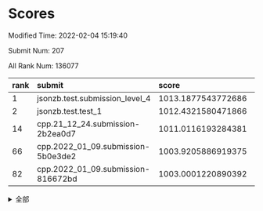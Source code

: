 # Scores

Modified Time: 2022-02-04 15:19:40

Submit Num: 207

All Rank Num: 136077

| rank |               submit               |       score        |       sigma        | pk_num |
| :--- | :--------------------------------- | :----------------- | :----------------- | :----- |
| 1    | jsonzb.test.submission_level_4     | 1013.1877543772686 | 0.7998223280943381 | 2631   |
| 2    | jsonzb.test.test_1                 | 1012.4321580471866 | 0.8161553023590621 | 2632   |
| 14   | cpp.21_12_24.submission-2b2ea0d7   | 1011.0116193284381 | 0.7909012071167731 | 2633   |
| 66   | cpp.2022_01_09.submission-5b0e3de2 | 1003.9205886919375 | 0.7177611713870025 | 2629   |
| 82   | cpp.2022_01_09.submission-816672bd | 1003.0001220890392 | 0.7122062073904558 | 2625   |


<details>
<summary>全部</summary>

| rank |                 submit                 |       score        |       sigma        | pk_num |
| :--- | :------------------------------------- | :----------------- | :----------------- | :----- |
| 1    | jsonzb.test.submission_level_4         | 1013.1877543772686 | 0.7998223280943381 | 2631   |
| 2    | jsonzb.test.test_1                     | 1012.4321580471866 | 0.8161553023590621 | 2632   |
| 3    | gobigger.level_3.submission_level_3_15 | 1011.9148722799314 | 0.8065273629241471 | 2629   |
| 4    | gobigger.level_3.submission_level_3_21 | 1011.878464658715  | 0.7594473914255507 | 2632   |
| 5    | gobigger.level_3.submission_level_3_16 | 1011.7936202515048 | 0.808457382103884  | 2634   |
| 6    | gobigger.level_3.submission_level_3_8  | 1011.4740453362886 | 0.7968119310808529 | 2626   |
| 7    | gobigger.level_3.submission_level_3_32 | 1011.4343105329932 | 0.8218770394442373 | 2630   |
| 8    | gobigger.level_3.submission_level_3_46 | 1011.3952867911754 | 0.7625056387807191 | 2635   |
| 9    | gobigger.level_3.submission_level_3_14 | 1011.3378151971543 | 0.8053920847253547 | 2628   |
| 10   | gobigger.level_3.submission_level_3_19 | 1011.3318990128578 | 0.775408271813339  | 2626   |
| 11   | gobigger.level_3.submission_level_3_23 | 1011.1368175789853 | 0.7586343104943012 | 2630   |
| 12   | gobigger.level_3.submission_level_3_48 | 1011.1303455752792 | 0.7531886322776794 | 2623   |
| 13   | gobigger.level_3.submission_level_3_37 | 1011.0233621999101 | 0.7973086806242641 | 2627   |
| 14   | cpp.21_12_24.submission-2b2ea0d7       | 1011.0116193284381 | 0.7909012071167731 | 2633   |
| 15   | gobigger.level_3.submission_level_3_0  | 1010.7368214522735 | 0.7831400872045217 | 2631   |
| 16   | gobigger.level_3.submission_level_3_9  | 1010.7218295531043 | 0.7658972088304713 | 2628   |
| 17   | gobigger.level_3.submission_level_3_12 | 1010.4943239904453 | 0.7734860245361149 | 2630   |
| 18   | gobigger.level_3.submission_level_3_30 | 1010.4718825351409 | 0.7634332183812674 | 2628   |
| 19   | gobigger.level_3.submission_level_3_3  | 1010.4337223646531 | 0.7630430717997209 | 2625   |
| 20   | gobigger.level_3.submission_level_3_17 | 1010.4108436684166 | 0.7679338608018257 | 2628   |
| 21   | gobigger.level_3.submission_level_3_26 | 1010.3699662087146 | 0.7649645059065556 | 2630   |
| 22   | gobigger.level_3.submission_level_3_18 | 1010.3676603415936 | 0.7625082842048367 | 2628   |
| 23   | gobigger.level_3.submission_level_3_49 | 1010.3489748847197 | 0.7564683118294504 | 2627   |
| 24   | gobigger.level_3.submission_level_3_35 | 1010.1684181649633 | 0.7569682979014744 | 2623   |
| 25   | gobigger.level_3.submission_level_3_45 | 1010.1355180085626 | 0.7448599644104802 | 2637   |
| 26   | gobigger.level_3.submission_level_3_10 | 1010.0531486575978 | 0.7859371980578199 | 2633   |
| 27   | gobigger.level_3.submission_level_3_6  | 1010.0078859724442 | 0.7694236235021422 | 2632   |
| 28   | gobigger.level_3.submission_level_3_41 | 1009.9571976273077 | 0.7682607149188537 | 2631   |
| 29   | gobigger.level_3.submission_level_3_31 | 1009.9131218692629 | 0.7645275030131912 | 2631   |
| 30   | gobigger.level_3.submission_level_3_2  | 1009.8946570859539 | 0.7749919707732837 | 2623   |
| 31   | gobigger.level_3.submission_level_3_1  | 1009.8207776739124 | 0.7555985177495478 | 2631   |
| 32   | gobigger.level_3.submission_level_3_38 | 1009.6652951443541 | 0.7657170573975692 | 2634   |
| 33   | gobigger.level_3.submission_level_3_36 | 1009.6627824800316 | 0.7503319929994505 | 2630   |
| 34   | gobigger.level_3.submission_level_3_27 | 1009.6517529385978 | 0.7623238840540825 | 2627   |
| 35   | gobigger.level_3.submission_level_3_20 | 1009.6171250638853 | 0.7484971812561403 | 2625   |
| 36   | gobigger.level_3.submission_level_3_25 | 1009.5585005029241 | 0.7598281287867387 | 2626   |
| 37   | gobigger.level_3.submission_level_3_7  | 1009.4950105671627 | 0.7544310429856627 | 2629   |
| 38   | gobigger.level_3.submission_level_3_29 | 1009.4287870424157 | 0.762809880451048  | 2631   |
| 39   | gobigger.level_3.submission_level_3_5  | 1009.4242484986033 | 0.7534160924768303 | 2629   |
| 40   | gobigger.level_3.submission_level_3_4  | 1009.4043358728719 | 0.7604739120958663 | 2626   |
| 41   | gobigger.level_3.submission_level_3_34 | 1009.3780264443141 | 0.753319945803993  | 2632   |
| 42   | gobigger.level_3.submission_level_3_47 | 1009.3728784106062 | 0.7685002479562273 | 2626   |
| 43   | gobigger.level_3.submission_level_3_11 | 1009.0868816994778 | 0.7570379845497374 | 2626   |
| 44   | gobigger.level_3.submission_level_3_42 | 1009.0593722773044 | 0.7515371312453593 | 2626   |
| 45   | gobigger.level_3.submission_level_3_28 | 1009.0388952341898 | 0.7424814797918745 | 2630   |
| 46   | gobigger.level_3.submission_level_3_13 | 1009.0082241652171 | 0.7555074930361554 | 2628   |
| 47   | gobigger.level_3.submission_level_3_43 | 1008.9061269014376 | 0.746569921211742  | 2625   |
| 48   | gobigger.level_3.submission_level_3_22 | 1008.7419401839593 | 0.7610514342335264 | 2630   |
| 49   | gobigger.level_3.submission_level_3_39 | 1008.6349267855807 | 0.7587508650487057 | 2628   |
| 50   | gobigger.level_3.submission_level_3_40 | 1008.6117432228083 | 0.7505618659124031 | 2634   |
| 51   | gobigger.level_3.submission_level_3_44 | 1008.4383144705521 | 0.7364781931954173 | 2631   |
| 52   | gobigger.level_3.submission_level_3_33 | 1007.9302623091818 | 0.7426649660193471 | 2623   |
| 53   | gobigger.level_3.submission_level_3_24 | 1007.927122492649  | 0.7350552338695241 | 2627   |
| 54   | gobigger.level_1.submission_level_1_45 | 1004.8326838417905 | 0.7171411369691875 | 2629   |
| 55   | gobigger.level_1.submission_level_1_32 | 1004.832089428865  | 0.7317431207100058 | 2634   |
| 56   | gobigger.level_1.submission_level_1_12 | 1004.820711379509  | 0.7211906546873258 | 2629   |
| 57   | gobigger.level_1.submission_level_1_14 | 1004.7178710055907 | 0.7162244979998035 | 2629   |
| 58   | gobigger.level_1.submission_level_1_15 | 1004.4841741371142 | 0.7236742187324743 | 2636   |
| 59   | gobigger.level_1.submission_level_1_18 | 1004.4503078563395 | 0.7240040441155671 | 2627   |
| 60   | gobigger.level_1.submission_level_1_42 | 1004.4369711498724 | 0.7430187307000881 | 2632   |
| 61   | gobigger.level_1.submission_level_1_31 | 1004.3501290422566 | 0.722498622907957  | 2629   |
| 62   | gobigger.level_1.submission_level_1_22 | 1004.2308394199356 | 0.7202703287520418 | 2631   |
| 63   | gobigger.level_1.submission_level_1_48 | 1004.1405277735124 | 0.7232220321717957 | 2630   |
| 64   | gobigger.level_1.submission_level_1_49 | 1004.101838762341  | 0.7210593773871765 | 2627   |
| 65   | gobigger.level_1.submission_level_1_4  | 1004.0542982699966 | 0.718441360373031  | 2628   |
| 66   | cpp.2022_01_09.submission-5b0e3de2     | 1003.9205886919375 | 0.7177611713870025 | 2629   |
| 67   | gobigger.level_1.submission_level_1_8  | 1003.70155606961   | 0.7085994929169407 | 2629   |
| 68   | gobigger.level_1.submission_level_1_23 | 1003.6399743876931 | 0.7125839794790235 | 2629   |
| 69   | gobigger.level_1.submission_level_1_34 | 1003.4536973713448 | 0.7258346025055549 | 2632   |
| 70   | gobigger.level_1.submission_level_1_9  | 1003.4510068882591 | 0.724699404027996  | 2634   |
| 71   | gobigger.level_1.submission_level_1_16 | 1003.4497206852141 | 0.7181568869912575 | 2627   |
| 72   | gobigger.level_1.submission_level_1_5  | 1003.395083725045  | 0.7187304767942666 | 2631   |
| 73   | gobigger.level_1.submission_level_1_6  | 1003.3703468243522 | 0.7226866122926419 | 2629   |
| 74   | gobigger.level_1.submission_level_1_2  | 1003.3074735137112 | 0.7099472977993115 | 2632   |
| 75   | gobigger.level_1.submission_level_1_19 | 1003.3052322304765 | 0.7168825180106959 | 2625   |
| 76   | gobigger.level_1.submission_level_1_40 | 1003.2746259206671 | 0.7362113121101177 | 2625   |
| 77   | gobigger.level_1.submission_level_1_44 | 1003.1837682964883 | 0.7020105824000309 | 2624   |
| 78   | gobigger.level_1.submission_level_1_27 | 1003.155560264717  | 0.7125522685614841 | 2635   |
| 79   | gobigger.level_1.submission_level_1_28 | 1003.0801638441808 | 0.7157780253032135 | 2628   |
| 80   | gobigger.level_1.submission_level_1_24 | 1003.059895866806  | 0.7216418938230538 | 2626   |
| 81   | gobigger.level_1.submission_level_1_35 | 1003.0463620075689 | 0.7298578900759178 | 2632   |
| 82   | cpp.2022_01_09.submission-816672bd     | 1003.0001220890392 | 0.7122062073904558 | 2625   |
| 83   | gobigger.level_1.submission_level_1_39 | 1002.9668164977437 | 0.7090644964951537 | 2628   |
| 84   | gobigger.level_1.submission_level_1_26 | 1002.964129802554  | 0.7134527305119667 | 2625   |
| 85   | gobigger.level_1.submission_level_1_20 | 1002.9451540813158 | 0.717553324453045  | 2633   |
| 86   | gobigger.level_1.submission_level_1_25 | 1002.9426100101377 | 0.7146198087433534 | 2631   |
| 87   | gobigger.level_1.submission_level_1_11 | 1002.9086376286683 | 0.7277812150781544 | 2632   |
| 88   | gobigger.level_1.submission_level_1_0  | 1002.8982308114702 | 0.7200711644001665 | 2631   |
| 89   | gobigger.level_1.submission_level_1_21 | 1002.8976479878113 | 0.711636298323675  | 2630   |
| 90   | gobigger.level_1.submission_level_1_43 | 1002.8335622347638 | 0.7202040955508188 | 2631   |
| 91   | gobigger.level_1.submission_level_1_7  | 1002.8212833016987 | 0.7107632857847667 | 2629   |
| 92   | gobigger.level_1.submission_level_1_36 | 1002.8133990300541 | 0.7131367840492958 | 2626   |
| 93   | gobigger.level_1.submission_level_1_3  | 1002.7315830954519 | 0.7250651459466655 | 2631   |
| 94   | gobigger.level_1.submission_level_1_41 | 1002.6972234542744 | 0.7233851788840251 | 2627   |
| 95   | gobigger.level_1.submission_level_1_17 | 1002.6927064971088 | 0.7174966358197401 | 2627   |
| 96   | gobigger.level_1.submission_level_1_10 | 1002.5779719400479 | 0.7142158998791815 | 2626   |
| 97   | gobigger.level_1.submission_level_1_1  | 1002.5495772580823 | 0.7079445335796695 | 2624   |
| 98   | gobigger.level_1.submission_level_1_38 | 1002.5485724003121 | 0.7199200936449466 | 2636   |
| 99   | gobigger.level_1.submission_level_1_47 | 1002.4868894968057 | 0.7009749652525109 | 2628   |
| 100  | gobigger.level_1.submission_level_1_37 | 1002.4802276823838 | 0.7266385660642115 | 2632   |
| 101  | gobigger.level_1.submission_level_1_13 | 1002.392554226192  | 0.7076114744721052 | 2626   |
| 102  | gobigger.level_1.submission_level_1_33 | 1002.2740801809427 | 0.7129007828456084 | 2624   |
| 103  | gobigger.level_1.submission_level_1_29 | 1002.2715735018974 | 0.7061391904373288 | 2628   |
| 104  | gobigger.level_1.submission_level_1_46 | 1002.2055019671114 | 0.7137068437504395 | 2630   |
| 105  | gobigger.level_1.submission_level_1_30 | 1002.0373502877526 | 0.718254257801169  | 2625   |
| 106  | gobigger.random.submission_random_47   | 997.5911052955739  | 0.7092176471896344 | 2629   |
| 107  | gobigger.random.submission_random_44   | 997.5065570267116  | 0.7102337989360428 | 2626   |
| 108  | gobigger.random.submission_random_30   | 996.9533329031394  | 0.7036167192717191 | 2634   |
| 109  | gobigger.random.submission_random_11   | 996.9002794519088  | 0.7010717839983173 | 2630   |
| 110  | gobigger.random.submission_random_36   | 996.8767662088663  | 0.7052221498137151 | 2627   |
| 111  | gobigger.random.submission_random_21   | 996.820505872168   | 0.6973687751831297 | 2636   |
| 112  | gobigger.random.submission_random_23   | 996.8092292855541  | 0.7207280454230589 | 2633   |
| 113  | gobigger.random.submission_random_37   | 996.6915089196036  | 0.7168110503726066 | 2636   |
| 114  | gobigger.random.submission_random_15   | 996.5827597442468  | 0.7112228130397275 | 2628   |
| 115  | gobigger.random.submission_random_16   | 996.4849363962804  | 0.7121970442657475 | 2629   |
| 116  | gobigger.random.submission_random_29   | 996.3372029697116  | 0.7078056355358844 | 2625   |
| 117  | gobigger.random.submission_random_46   | 996.2779517396923  | 0.7253436936288912 | 2628   |
| 118  | gobigger.random.submission_random_48   | 996.2743523467126  | 0.7155749560588245 | 2624   |
| 119  | gobigger.random.submission_random_13   | 996.1343833800312  | 0.7156647830525975 | 2626   |
| 120  | gobigger.random.submission_random_4    | 996.1153759712711  | 0.6984858563395545 | 2632   |
| 121  | gobigger.random.submission_random_27   | 996.1102911299155  | 0.7134905358839944 | 2630   |
| 122  | gobigger.random.submission_random_3    | 996.0609515572455  | 0.7039009103449195 | 2628   |
| 123  | gobigger.random.submission_random_18   | 996.0586411269915  | 0.7328199776394307 | 2631   |
| 124  | gobigger.random.submission_random_40   | 996.0319223906982  | 0.6983806458155694 | 2634   |
| 125  | gobigger.random.submission_random_39   | 996.0287301401504  | 0.7130681974961249 | 2632   |
| 126  | gobigger.random.submission_random_10   | 996.0274483100683  | 0.7021263566516491 | 2636   |
| 127  | gobigger.random.submission_random_28   | 995.9410807089112  | 0.7109298971739226 | 2632   |
| 128  | gobigger.random.submission_random_8    | 995.9325531748124  | 0.7065542185303628 | 2633   |
| 129  | gobigger.random.submission_random_35   | 995.9280215978908  | 0.708714802366256  | 2628   |
| 130  | gobigger.random.submission_random_1    | 995.8991794210214  | 0.7082251013214136 | 2626   |
| 131  | gobigger.random.submission_random_25   | 995.8176268646972  | 0.7127864243982348 | 2630   |
| 132  | gobigger.random.submission_random_45   | 995.7886428614783  | 0.7138830661939505 | 2629   |
| 133  | gobigger.random.submission_random_43   | 995.7358582931267  | 0.71477001947045   | 2627   |
| 134  | gobigger.random.submission_random_22   | 995.7016294151838  | 0.70987333332473   | 2626   |
| 135  | gobigger.random.submission_random_20   | 995.6715270529729  | 0.7112744003163912 | 2631   |
| 136  | gobigger.random.submission_random_42   | 995.6546356579827  | 0.7181561489073941 | 2632   |
| 137  | gobigger.random.submission_random_41   | 995.6134969991366  | 0.7027866492566941 | 2628   |
| 138  | gobigger.random.submission_random_6    | 995.6099702442422  | 0.7111719282485408 | 2630   |
| 139  | gobigger.random.submission_random_19   | 995.6068846433576  | 0.7128136197906633 | 2632   |
| 140  | gobigger.random.submission_random_2    | 995.5504099800429  | 0.7056596685688714 | 2630   |
| 141  | gobigger.random.submission_random_49   | 995.5359054339741  | 0.7094306146181042 | 2624   |
| 142  | gobigger.random.submission_random_32   | 995.4792814599149  | 0.6894348305685938 | 2626   |
| 143  | gobigger.random.submission_random_7    | 995.4525950059824  | 0.7157297211083721 | 2630   |
| 144  | gobigger.random.submission_random_17   | 995.297090319867   | 0.7110769647198991 | 2625   |
| 145  | gobigger.random.submission_random_0    | 995.2589520765383  | 0.7173822750261197 | 2632   |
| 146  | gobigger.random.submission_random_9    | 995.2370075612217  | 0.7144365023095132 | 2629   |
| 147  | gobigger.random.submission_random_38   | 995.223313237959   | 0.7038567131289837 | 2634   |
| 148  | gobigger.random.submission_random_33   | 995.2102416283008  | 0.7228945749870065 | 2629   |
| 149  | gobigger.random.submission_random_24   | 995.200471342188   | 0.7419638737280215 | 2632   |
| 150  | gobigger.random.submission_random_31   | 995.1670447823274  | 0.7106910342539977 | 2633   |
| 151  | gobigger.random.submission_random_26   | 995.0071022022158  | 0.72009349217608   | 2633   |
| 152  | gobigger.random.submission_random_14   | 994.9998452748149  | 0.7212098401084787 | 2629   |
| 153  | gobigger.random.submission_random_34   | 994.976715300235   | 0.7132393307266035 | 2632   |
| 154  | gobigger.random.submission_random_12   | 994.9404909767121  | 0.709385387177132  | 2629   |
| 155  | gobigger.random.submission_random_5    | 994.8850192388744  | 0.7193326086127642 | 2626   |
| 156  | gobigger.level_2.submission_level_2_14 | 994.1225973985694  | 0.7239560132652572 | 2627   |
| 157  | gobigger.level_2.submission_level_2_6  | 994.0051244539907  | 0.7189239796045848 | 2631   |
| 158  | gobigger.level_2.submission_level_2_9  | 993.71366218329    | 0.7293853301507912 | 2630   |
| 159  | gobigger.level_2.submission_level_2_46 | 993.6159550221766  | 0.7483195530891453 | 2629   |
| 160  | gobigger.level_2.submission_level_2_28 | 993.4320889308526  | 0.736194680607896  | 2633   |
| 161  | gobigger.level_2.submission_level_2_23 | 993.4277657812329  | 0.748052276530699  | 2635   |
| 162  | gobigger.level_2.submission_level_2_31 | 993.1767474496196  | 0.7319059708432475 | 2632   |
| 163  | gobigger.level_2.submission_level_2_47 | 993.0319610556195  | 0.7430555485199666 | 2628   |
| 164  | gobigger.level_2.submission_level_2_37 | 992.9378688939153  | 0.7280428528619443 | 2635   |
| 165  | gobigger.level_2.submission_level_2_42 | 992.9257108789883  | 0.7428562399381266 | 2634   |
| 166  | gobigger.level_2.submission_level_2_2  | 992.8659917600495  | 0.7378597659338212 | 2632   |
| 167  | gobigger.level_2.submission_level_2_12 | 992.8465809832853  | 0.7364458772474962 | 2631   |
| 168  | gobigger.level_2.submission_level_2_17 | 992.6665347155595  | 0.7317548365657498 | 2635   |
| 169  | gobigger.level_2.submission_level_2_41 | 992.5761633390539  | 0.7265045304525559 | 2632   |
| 170  | gobigger.level_2.submission_level_2_4  | 992.5099917331906  | 0.7408249171676055 | 2629   |
| 171  | gobigger.level_2.submission_level_2_7  | 992.4946006171901  | 0.7198012097800508 | 2636   |
| 172  | gobigger.level_2.submission_level_2_13 | 992.3777234005662  | 0.7298492142399851 | 2630   |
| 173  | gobigger.level_2.submission_level_2_19 | 992.2422291121546  | 0.7457846231180406 | 2632   |
| 174  | gobigger.level_2.submission_level_2_43 | 992.2291538070721  | 0.7339056429091074 | 2626   |
| 175  | gobigger.level_2.submission_level_2_22 | 992.1975003816757  | 0.7446540456134966 | 2632   |
| 176  | gobigger.level_2.submission_level_2_18 | 992.1607257723599  | 0.738458353268878  | 2626   |
| 177  | gobigger.level_2.submission_level_2_30 | 992.1007102608818  | 0.7357633506781893 | 2632   |
| 178  | gobigger.level_2.submission_level_2_1  | 992.0636548189301  | 0.7521758753805023 | 2635   |
| 179  | gobigger.level_2.submission_level_2_45 | 992.0570160290655  | 0.7385326903654794 | 2626   |
| 180  | gobigger.level_2.submission_level_2_40 | 991.9966237496999  | 0.7337036998808287 | 2631   |
| 181  | gobigger.level_2.submission_level_2_27 | 991.9738033167522  | 0.7639451650226099 | 2626   |
| 182  | gobigger.level_2.submission_level_2_49 | 991.9689530716261  | 0.7389107710965077 | 2628   |
| 183  | gobigger.level_2.submission_level_2_48 | 991.9561241294788  | 0.7306809620000987 | 2630   |
| 184  | gobigger.level_2.submission_level_2_16 | 991.9228481304971  | 0.7429881735179997 | 2623   |
| 185  | gobigger.level_2.submission_level_2_32 | 991.9006179077919  | 0.7605616312882821 | 2630   |
| 186  | gobigger.level_2.submission_level_2_10 | 991.827591157706   | 0.7388150153121773 | 2632   |
| 187  | gobigger.level_2.submission_level_2_8  | 991.8264533165013  | 0.7565315413623    | 2630   |
| 188  | gobigger.level_2.submission_level_2_25 | 991.8049802658043  | 0.7444774467360076 | 2631   |
| 189  | gobigger.level_2.submission_level_2_39 | 991.7576582076591  | 0.7408267074570309 | 2632   |
| 190  | gobigger.level_2.submission_level_2_21 | 991.5536751155305  | 0.7417982197716793 | 2634   |
| 191  | gobigger.level_2.submission_level_2_34 | 991.530304056111   | 0.7452969527123233 | 2626   |
| 192  | gobigger.level_2.submission_level_2_36 | 991.4695971438916  | 0.7466540517786471 | 2631   |
| 193  | gobigger.level_2.submission_level_2_11 | 991.4174100432458  | 0.7468320113753704 | 2632   |
| 194  | gobigger.level_2.submission_level_2_33 | 991.3143086818269  | 0.7595320895078322 | 2632   |
| 195  | gobigger.level_2.submission_level_2_3  | 991.3141021133238  | 0.7419902550140148 | 2628   |
| 196  | gobigger.level_2.submission_level_2_20 | 991.249888756786   | 0.7569130405641784 | 2626   |
| 197  | gobigger.level_2.submission_level_2_38 | 990.9878624215517  | 0.7320950703733756 | 2629   |
| 198  | gobigger.level_2.submission_level_2_44 | 990.9059106727626  | 0.7564476237500142 | 2626   |
| 199  | gobigger.level_2.submission_level_2_26 | 990.8945855831241  | 0.7541448891038411 | 2626   |
| 200  | gobigger.level_2.submission_level_2_29 | 990.8780171552864  | 0.7516309072723962 | 2631   |
| 201  | gobigger.level_2.submission_level_2_15 | 990.8424618530804  | 0.7658910606362863 | 2629   |
| 202  | gobigger.level_2.submission_level_2_0  | 990.7421630311972  | 0.783027221523635  | 2631   |
| 203  | gobigger.level_2.submission_level_2_24 | 990.7374033612023  | 0.7487223346860056 | 2633   |
| 204  | gobigger.level_2.submission_level_2_5  | 990.6682027910988  | 0.7482876147691836 | 2623   |
| 205  | gobigger.level_2.submission_level_2_35 | 990.133571054021   | 0.7758708463550844 | 2631   |
| 206  | gobigger.none.submission_none_1        | 976.8648990158932  | 1.4325048025989513 | 2632   |
| 207  | gobigger.none.submission_none_0        | 975.5485109449261  | 1.47353583362595   | 2631   |

</details>